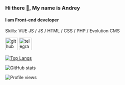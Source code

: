 ### Hi there 👋, My name is Andrey
#### I am Front-end developer

Skills: VUE JS / JS / HTML / CSS / PHP / Evolution CMS

[//]: # (- 🔭 I’m currently working on Night Range Picker )
[//]: # (- 🌱 I’m currently learning Functional programming)


[<img src='https://cdn.jsdelivr.net/npm/simple-icons@3.0.1/icons/github.svg' alt='github' height='40'>](https://github.com/AndreyMyagkov)  [<img src='https://cdn.jsdelivr.net/npm/simple-icons@3.0.1/icons/telegram.svg' alt='telegram' height='40'>](@AndreyMyagkov)  

[![Top Langs](https://github-readme-stats.vercel.app/api/top-langs/?username=AndreyMyagkov)](https://github.com/anuraghazra/github-readme-stats)

![GitHub stats](https://github-readme-stats.vercel.app/api?username=AndreyMyagkov&show_icons=true)  

![Profile views](https://gpvc.arturio.dev/AndreyMyagkov)  
